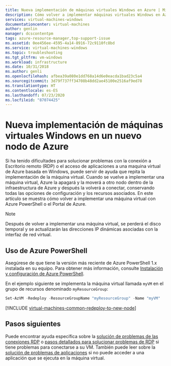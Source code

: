 ```yaml
---
title: Nueva implementación de máquinas virtuales Windows en Azure | Microsoft Docs
description: Cómo volver a implementar máquinas virtuales Windows en Azure para solucionar problemas de conexión RDP.
services: virtual-machines-windows
documentationcenter: virtual-machines
author: genlin
manager: dcscontentpm
tags: azure-resource-manager,top-support-issue
ms.assetid: 0ee456ee-4595-4a14-8916-72c9110fc8bd
ms.service: virtual-machines-windows
ms.topic: troubleshooting
ms.tgt_pltfrm: vm-windows
ms.workload: infrastructure
ms.date: 10/31/2018
ms.author: genli
ms.openlocfilehash: afbea39a080e1dd768a14d6e0eacda1bad23c5a4
ms.sourcegitcommit: 3d79f737ff34708b48dd2ae45100e2516af9ed78
ms.translationtype: HT
ms.contentlocale: es-ES
ms.lasthandoff: 07/23/2020
ms.locfileid: "87074425"
---
```

# <a name="redeploy-windows-virtual-machine-to-new-azure-node"></a>Nueva implementación de máquinas virtuales Windows en un nuevo nodo de Azure
Si ha tenido dificultades para solucionar problemas con la conexión a Escritorio remoto (RDP) o el acceso de aplicaciones a una maquina virtual de Azure basada en Windows, puede servir de ayuda que repita la implementación de la máquina virtual. Cuando se vuelve a implementar una máquina virtual, Azure la apagará y la moverá a otro nodo dentro de la infraestructura de Azure y después la volverá a conectar, conservando todas las opciones de configuración y los recursos asociados. En este artículo se muestra cómo volver a implementar una máquina virtual con Azure PowerShell o el Portal de Azure.

> [!NOTE]
> Después de volver a implementar una máquina virtual, se perderá el disco temporal y se actualizarán las direcciones IP dinámicas asociadas con la interfaz de red virtual. 


## <a name="using-azure-powershell"></a>Uso de Azure PowerShell
Asegúrese de que tiene la versión más reciente de Azure PowerShell 1.x instalada en su equipo. Para obtener más información, consulte [Instalación y configuración de Azure PowerShell](/powershell/azure/).

En el ejemplo siguiente se implementa la máquina virtual llamada `myVM` en el grupo de recursos denominado `myResourceGroup`:

```powershell
Set-AzVM -Redeploy -ResourceGroupName "myResourceGroup" -Name "myVM"
```

[!INCLUDE [virtual-machines-common-redeploy-to-new-node](../../../includes/virtual-machines-common-redeploy-to-new-node.md)]

## <a name="next-steps"></a>Pasos siguientes
Puede encontrar ayuda específica sobre la [solución de problemas de las conexiones RDP](troubleshoot-rdp-connection.md) o [pasos detallados para solucionar problemas de RDP](detailed-troubleshoot-rdp.md) si tiene problemas para conectarse a su VM. También puede leer sobre la [solución de problemas de aplicaciones](./troubleshoot-app-connection.md) si no puede acceder a una aplicación que se ejecuta en la máquina virtual.
